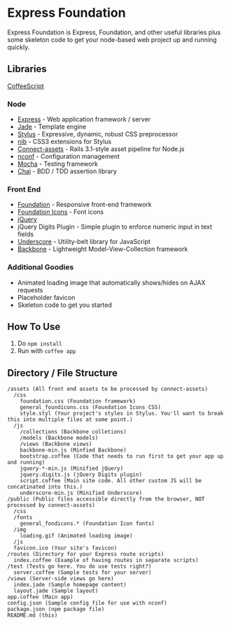 Express Foundation
==================

Express Foundation is Express, Foundation, and other useful libraries
plus some skeleton code to get your node-based web project up and running quickly.

Libraries
---------

[CoffeeScript](http://coffeescript.org/)

### Node

* [Express](http://expressjs.com/) - Web application framework / server
* [Jade](http://jade-lang.com/) - Template engine
* [Stylus](http://learnboost.github.com/stylus/) - Expressive, dynamic,
robust CSS preprocessor
* [nib](http://visionmedia.github.com/nib/) - CSS3 extensions for Stylus
* [Connect-assets](https://github.com/TrevorBurnham/connect-assets) - Rails 3.1-style asset pipeline for Node.js
* [nconf](https://github.com/flatiron/nconf) - Configuration management
* [Mocha](http://visionmedia.github.com/mocha/) - Testing framework
* [Chai](http://chaijs.com/) - BDD / TDD assertion library

### Front End

* [Foundation](http://foundation.zurb.com/) - Responsive front-end
framework
* [Foundation Icons](http://www.zurb.com/playground/foundation-icons) -
Font icons
* [jQuery](jquery.com)
* jQuery Digits Plugin - Simple plugin to enforce numeric input in text
   fields
* [Underscore](http://underscorejs.org/) - Utility-belt library for JavaScript
* [Backbone](http://backbonejs.org/) - Lightweight Model-View-Collection framework

### Additional Goodies

* Animated loading image that automatically shows/hides on AJAX requests
* Placeholder favicon
* Skeleton code to get you started

How To Use
----------

1. Do `npm install`
2. Run with `coffee app`

Directory / File Structure
--------------------------

    /assets (All front end assets to be processed by connect-assets)
      /css
        foundation.css (Foundation framework)
        general_foundicons.css (Foundation Icons CSS)
        style.styl (Your project's styles in Stylus. You'll want to break this into multiple files at some point.)
      /js
        /collections (Backbone colletions)
        /models (Backbone models)
        /views (Backbone views)
        backbone-min.js (Minfied Backbone)
        bootstrap.coffee (Code that needs to run first to get your app up and running)
        jquery-*-min.js (Minified jQuery)
        jquery.digits.js (jQuery Digits plugin)
        script.coffee (Main site code. All other custom JS will be concatinated into this.)
        underscore-min.js (Minified Underscore)
    /public (Public files accessible directly from the browser, NOT processed by connect-assets)
      /css
      /fonts
        general_fondicons.* (Foundation Icon fonts)
      /img
        loading.gif (Animated loading image)
      /js
      favicon.ico (Your site's favicon)
    /routes (Directory for your Express route scripts)
      index.coffee (Example of having routes in separate scripts)
    /test (Tests go here. You do use tests right?)
      server.coffee (Sample tests for your server)
    /views (Server-side views go here)
      index.jade (Sample homepage content)
      layout.jade (Sample layout)
    app.coffee (Main app)
    config.json (Sample config file for use with nconf)
    package.json (npm package file)
    README.md (this)
